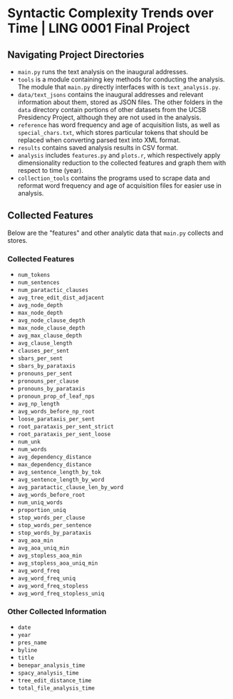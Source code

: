 # Syntactic Complexity Trends over Time | LING 0001 Final Project

## Navigating Project Directories

- `main.py` runs the text analysis on the inaugural addresses. 
- `tools` is a module containing key methods for conducting the analysis. The module that `main.py` directly interfaces with is `text_analysis.py`.
- `data/text_jsons` contains the inaugural addresses and relevant information about them, stored as JSON files. The other folders in the `data` directory contain portions of other datasets from the UCSB Presidency Project, although they are not used in the analysis.
- `reference` has word frequency and age of acquisition lists, as well as `special_chars.txt`, which stores particular tokens that should be replaced when converting parsed text into XML format.
- `results` contains saved analysis results in CSV format.
- `analysis` includes `features.py` and `plots.r`, which respectively apply dimensionality reduction to the collected features and graph them with respect to time (year).
- `collection_tools` contains the programs used to scrape data and reformat word frequency and age of acquisition files for easier use in analysis.

## Collected Features

Below are the "features" and other analytic data that `main.py` collects and stores.

### Collected Features
- `num_tokens`
- `num_sentences`
- `num_paratactic_clauses`
- `avg_tree_edit_dist_adjacent`
- `avg_node_depth`
- `max_node_depth`
- `avg_node_clause_depth`
- `max_node_clause_depth`
- `avg_max_clause_depth`
- `avg_clause_length`
- `clauses_per_sent`
- `sbars_per_sent`
- `sbars_by_parataxis`
- `pronouns_per_sent`
- `pronouns_per_clause`
- `pronouns_by_parataxis`
- `pronoun_prop_of_leaf_nps`
- `avg_np_length`
- `avg_words_before_np_root`
- `loose_parataxis_per_sent`
- `root_parataxis_per_sent_strict`
- `root_parataxis_per_sent_loose`
- `num_unk`
- `num_words`
- `avg_dependency_distance`
- `max_dependency_distance`
- `avg_sentence_length_by_tok`
- `avg_sentence_length_by_word`
- `avg_paratactic_clause_len_by_word`
- `avg_words_before_root`
- `num_uniq_words`
- `proportion_uniq`
- `stop_words_per_clause`
- `stop_words_per_sentence`
- `stop_words_by_parataxis`
- `avg_aoa_min`
- `avg_aoa_uniq_min`
- `avg_stopless_aoa_min`
- `avg_stopless_aoa_uniq_min`
- `avg_word_freq`
- `avg_word_freq_uniq`
- `avg_word_freq_stopless`
- `avg_word_freq_stopless_uniq`

### Other Collected Information
- `date`
- `year`
- `pres_name`
- `byline`
- `title`
- `benepar_analysis_time`
- `spacy_analysis_time`
- `tree_edit_distance_time`
- `total_file_analysis_time`